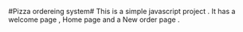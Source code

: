 #Pizza ordereing system#
This is a  simple javascript project .
It has a welcome page , Home page and a New order page .

